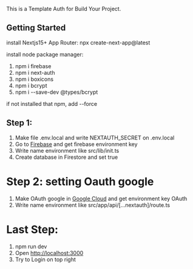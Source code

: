 This is a Template Auth for Build Your Project.

## Getting Started

install Nextjs15+ App Router:
npx create-next-app@latest

install node package manager:

1. npm i firebase
2. npm i next-auth
3. npm i boxicons
4. npm i bcrypt
5. npm i --save-dev @types/bcrypt
   
if not installed that npm, add --force

## Step 1:
1. Make file .env.local and write NEXTAUTH_SECRET on .env.local
2. Go to [Firebase](https://firebase.google.com) and get firebase environment key 
3. Write name environment like src/lib/init.ts
4. Create database in Firestore and set true

# Step 2: setting Oauth google
1. Make OAuth google in [Google Cloud]([https://firebase.google.com](https://console.cloud.google.com/)) and get environment key OAuth
2. Write name environment like src/app/api/[...nextauth]/route.ts

# Last Step:
1. npm run dev
2. Open [http://localhost:3000](http://localhost:3000)
3. Try to Login on top right
